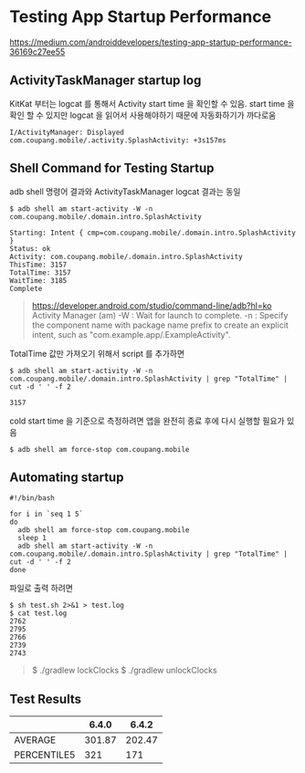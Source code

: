 
# Testing App Startup Performance

https://medium.com/androiddevelopers/testing-app-startup-performance-36169c27ee55

## ActivityTaskManager startup log

KitKat 부터는 logcat 를 통해서 Activity start time 을 확인할 수 있음.
start time 을 확인 할 수 있지만 logcat 을 읽어서 사용해야하기 때문에 자동화하기가 까다로움  
```
I/ActivityManager: Displayed com.coupang.mobile/.activity.SplashActivity: +3s157ms
```

## Shell Command for Testing Startup

adb shell 명령어 결과와 ActivityTaskManager logcat 결과는 동일  

```
$ adb shell am start-activity -W -n com.coupang.mobile/.domain.intro.SplashActivity

Starting: Intent { cmp=com.coupang.mobile/.domain.intro.SplashActivity }
Status: ok
Activity: com.coupang.mobile/.domain.intro.SplashActivity
ThisTime: 3157
TotalTime: 3157
WaitTime: 3185
Complete
```
> https://developer.android.com/studio/command-line/adb?hl=ko
> Activity Manager (am)
> -W : Wait for launch to complete.
> -n :  Specify the component name with package name prefix to create an explicit intent, such as "com.example.app/.ExampleActivity".

TotalTime 값만 가져오기 위해서 script 를 추가하면  
  
```
$ adb shell am start-activity -W -n com.coupang.mobile/.domain.intro.SplashActivity | grep "TotalTime" | cut -d ' ' -f 2

3157
```
  
cold start time 을 기준으로 측정하려면 앱을 완전히 종료 후에 다시 실행할 필요가 있음

```
$ adb shell am force-stop com.coupang.mobile
```

## Automating startup  


```
#!/bin/bash

for i in `seq 1 5`
do
  adb shell am force-stop com.coupang.mobile
  sleep 1
  adb shell am start-activity -W -n com.coupang.mobile/.domain.intro.SplashActivity | grep "TotalTime" | cut -d ' ' -f 2
done
```

파일로 출력 하려면
```
$ sh test.sh 2>&1 > test.log
$ cat test.log
2762
2795
2766
2739
2743
 ```

> $ ./gradlew lockClocks
> $ ./gradlew unlockClocks
  
  
## Test Results

|       | 6.4.0 |6.4.2|
|-------|-------|-----|
|AVERAGE| 301.87|202.47|
|PERCENTILE5| 321 |171|




<!--stackedit_data:
eyJoaXN0b3J5IjpbMjA5NDQzNzkzMCwxMDQwOTg4ODgwLDEyMj
c0MDEwNDBdfQ==
-->